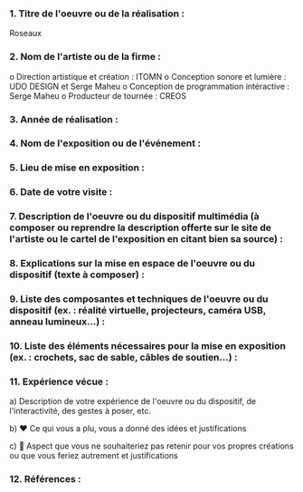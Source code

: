 ### 1. Titre de l'oeuvre ou de la réalisation :

Roseaux



### 2. Nom de l'artiste ou de la firme :

o Direction artistique et création : ITOMN 
o Conception sonore et lumière : UDO DESIGN et Serge Maheu 
o Conception de programmation intéractive : Serge Maheu 
o Producteur de tournée : CREOS





### 3. Année de réalisation :




### 4. Nom de l'exposition ou de l'événement :





### 5. Lieu de mise en exposition :





### 6. Date de votre visite : 





### 7. Description de l'oeuvre ou du dispositif multimédia (à composer ou reprendre la description offerte sur le site de l'artiste ou le cartel de l'exposition en citant bien sa source) : 






### 8. Explications sur la mise en espace de l'oeuvre ou du dispositif (texte à composer) : 





### 9. Liste des composantes et techniques de l'oeuvre ou du dispositif (ex. : réalité virtuelle, projecteurs, caméra USB, anneau lumineux...) :





### 10. Liste des éléments nécessaires pour la mise en exposition (ex. : crochets, sac de sable, câbles de soutien...) :



### 11. Expérience vécue :

 a) Description de votre expérience de l'oeuvre ou du dispositif, de l'interactivité, des gestes à poser, etc.

 b) ❤️ Ce qui vous a plu, vous a donné des idées et justifications

 c) 🤔 Aspect que vous ne souhaiteriez pas retenir pour vos propres créations ou que vous feriez autrement et justifications
 
 
 
 

 ### 12. Références :
 
 
 
  
